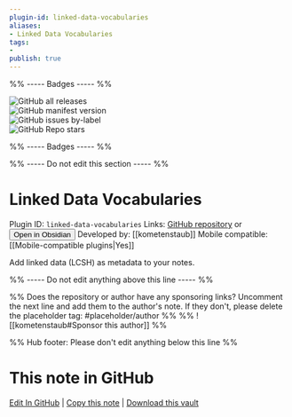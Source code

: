 ```yaml
---
plugin-id: linked-data-vocabularies
aliases:
- Linked Data Vocabularies
tags: 
- 
publish: true
---
```


%% ----- Badges ----- %%

![GitHub all releases](https://img.shields.io/github/downloads/kometenstaub/linked-data-vocabularies/total?color=573E7A&logo=github&style=for-the-badge)   
![GitHub manifest version](https://img.shields.io/github/manifest-json/v/kometenstaub/linked-data-vocabularies?color=573E7A&logo=github&style=for-the-badge)   
![GitHub issues by-label](https://img.shields.io/github/issues/kometenstaub/linked-data-vocabularies/help%20wanted?color=573E7A&logo=github&style=for-the-badge)   
![GitHub Repo stars](https://img.shields.io/github/stars/kometenstaub/linked-data-vocabularies?color=573E7A&logo=github&style=for-the-badge)

%% ----- Badges ----- %%

%% ----- Do not edit this section ----- %%

# Linked Data Vocabularies

Plugin ID: `linked-data-vocabularies`
Links: [GitHub repository](https://github.com/kometenstaub/linked-data-vocabularies) or [<button id=HH>Open in Obsidian</button>](obsidian://show-plugin?id=linked-data-vocabularies)
Developed by: [[kometenstaub]]
Mobile compatible: [[Mobile-compatible plugins|Yes]]

Add linked data (LCSH) as metadata to your notes.

%% ----- Do not edit anything above this line ----- %% 

%% Does the repository or author have any sponsoring links? Uncomment the next line and add them to the author's note. If they don't, please delete the placeholder tag: #placeholder/author %%
%% ![[kometenstaub#Sponsor this author]] %%

%% Hub footer: Please don't edit anything below this line %%

# This note in GitHub

<span class="git-footer">[Edit In GitHub](https://github.dev/obsidian-community/obsidian-hub/blob/main/02%20-%20Community%20Expansions/02.05%20All%20Community%20Expansions/Plugins/linked-data-vocabularies.md "git-hub-edit-note") | [Copy this note](https://raw.githubusercontent.com/obsidian-community/obsidian-hub/main/02%20-%20Community%20Expansions/02.05%20All%20Community%20Expansions/Plugins/linked-data-vocabularies.md "git-hub-copy-note") | [Download this vault](https://github.com/obsidian-community/obsidian-hub/archive/refs/heads/main.zip "git-hub-download-vault") </span>
